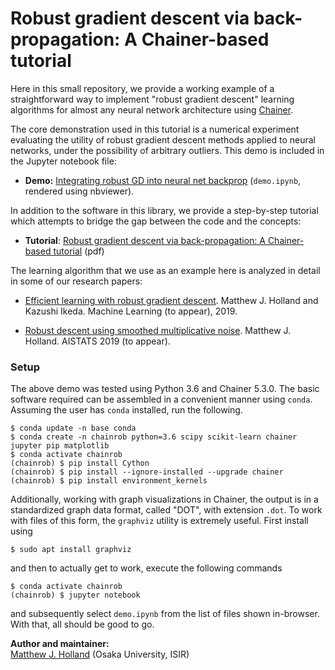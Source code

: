 # Robust gradient descent via back-propagation: A Chainer-based tutorial

Here in this small repository, we provide a working example of a straightforward way to implement "robust gradient descent" learning algorithms for almost any neural network architecture using <a href="https://chainer.org/">Chainer</a>.

The core demonstration used in this tutorial is a numerical experiment evaluating the utility of robust gradient descent methods applied to neural networks, under the possibility of arbitrary outliers. This demo is included in the Jupyter notebook file:

 - __Demo:__ <a href="https://nbviewer.jupyter.org/github/feedbackward/chainrob/blob/master/demo.ipynb">Integrating robust GD into neural net backprop</a> (`demo.ipynb`, rendered using nbviewer).

In addition to the software in this library, we provide a step-by-step tutorial which attempts to bridge the gap between the code and the concepts:

 - __Tutorial__: <a href="https://feedbackward.com/content/chainrob.pdf">Robust gradient descent via back-propagation: A Chainer-based tutorial</a> (pdf)

The learning algorithm that we use as an example here is analyzed in detail in some of our research papers:

 - <a href="https://arxiv.org/abs/1706.00182">Efficient learning with robust gradient descent</a>. Matthew J. Holland and Kazushi Ikeda. Machine Learning (to appear), 2019.

 - <a href="https://arxiv.org/abs/1810.06207">Robust descent using smoothed multiplicative noise</a>. Matthew J. Holland. AISTATS 2019 (to appear).


### Setup

The above demo was tested using Python 3.6 and Chainer 5.3.0. The basic software required can be assembled in a convenient manner using `conda`. Assuming the user has `conda` installed, run the following.

```
$ conda update -n base conda
$ conda create -n chainrob python=3.6 scipy scikit-learn chainer jupyter pip matplotlib
$ conda activate chainrob
(chainrob) $ pip install Cython
(chainrob) $ pip install --ignore-installed --upgrade chainer
(chainrob) $ pip install environment_kernels
```

Additionally, working with graph visualizations in Chainer, the output is in a standardized graph data format, called "DOT", with extension `.dot`. To work with files of this form, the `graphviz` utility is extremely useful. First install using

```
$ sudo apt install graphviz
```

and then to actually get to work, execute the following commands

```
$ conda activate chainrob
(chainrob) $ jupyter notebook
```

and subsequently select `demo.ipynb` from the list of files shown in-browser.
With that, all should be good to go.


__Author and maintainer:__<br>
<a href="https://feedbackward.com/">Matthew J. Holland</a> (Osaka University, ISIR)
